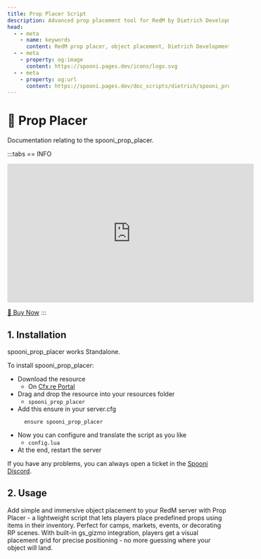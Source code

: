 ```yaml
---
title: Prop Placer Script
description: Advanced prop placement tool for RedM by Dietrich Development. Place and manage custom objects with precision for your Red Dead Redemption 2 server.
head:
  - - meta
    - name: keywords
      content: RedM prop placer, object placement, Dietrich Development, map editor, prop tool, RDR2 props, custom objects
  - - meta
    - property: og:image
      content: https://spooni.pages.dev/icons/logo.svg
  - - meta
    - property: og:url
      content: https://spooni.pages.dev/doc_scripts/dietrich/spooni_prop_placer
---
```


# 🧩 Prop Placer
Documentation relating to the spooni_prop_placer.

:::tabs
== INFO
<iframe width="560" height="315" src="https://dunb17ur4ymx4.cloudfront.net/packages/images/b013869f979af86e1e4dd07f5ed3db6478b86197.png" frameborder="0" allow="accelerometer; autoplay; clipboard-write; encrypted-media; gyroscope; picture-in-picture; web-share" referrerpolicy="strict-origin-when-cross-origin" allowfullscreen></iframe>

<a href="https://tebex.dietrich-development.com//package/6980458?basket=cp46rq-78029a7dfdffea7bc04eb202b9f9ae15af313da0" class="button-buy">🛒 Buy Now</a>
:::

## 1. Installation
spooni_prop_placer works Standalone.

To install spooni_prop_placer:
- Download the resource
  - On [Cfx.re Portal](https://portal.cfx.re/)
- Drag and drop the resource into your resources folder
  - `spooni_prop_placer`
- Add this ensure in your server.cfg
  ```
    ensure spooni_prop_placer
  ```
- Now you can configure and translate the script as you like
  - `config.lua`
- At the end, restart the server

If you have any problems, you can always open a ticket in the [Spooni Discord](https://discord.gg/spooni).

## 2. Usage
Add simple and immersive object placement to your RedM server with Prop Placer - a lightweight script that lets players place predefined props using items in their inventory. Perfect for camps, markets, events, or decorating RP scenes.
With built-in gs_gizmo integration, players get a visual placement grid for precise positioning - no more guessing where your object will land.